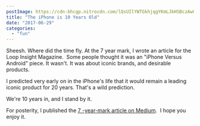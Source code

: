 ```yaml
---
postImage: https://cdn-bhcgp.nitrocdn.com/lQsUIlYWTGkhjqgYKmLJkHSBczAwGDPM/assets/static/optimized/rev-f8d7f54/wp-content/uploads/2017/06/maxresdefault.jpg.webp
title: "The iPhone is 10 Years Old"
date: "2017-06-29"
categories: 
  - "fun"
---
```


Sheesh. Where did the time fly. At the 7 year mark, I wrote an article for the Loop Insight Magazine.  Some people thought it was an "iPhone Versus Android" piece. It wasn't. It was about iconic brands, and desirable products.

I predicted very early on in the iPhone's life that it would remain a leading iconic product for 20 years. That's a wild prediction.

We're 10 years in, and I stand by it.

For posterity, I published the [7 -year-mark article on Medium](https://medium.com/@dermdaly/but-its-not-an-actual-walkman-2fd98e201b0).  I hope you enjoy it.
